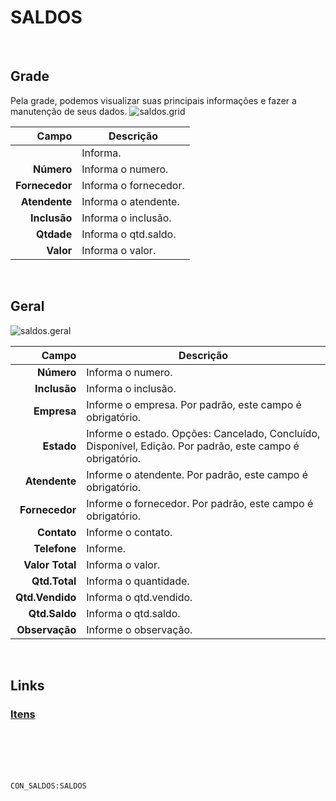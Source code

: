 # SALDOS
<br>

## Grade
Pela grade, podemos visualizar suas principais informações e fazer a manutenção de seus dados.
![saldos.grid](https://raw.githubusercontent.com/netforcews/docs-siscom/master/geral/imagens/saldos.grid.png)

Campo | Descrição
--:|---
**&nbsp;** | Informa.
**Número** | Informa o numero.
**Fornecedor** | Informa o fornecedor.
**Atendente** | Informa o atendente.
**Inclusão** | Informa o inclusão.
**Qtdade** | Informa o qtd.saldo.
**Valor** | Informa o valor.
<br>

## Geral
![saldos.geral](https://raw.githubusercontent.com/netforcews/docs-siscom/master/geral/imagens/saldos.geral.png)

Campo | Descrição
--:|---
**Número** | Informa o numero.
**Inclusão** | Informa o inclusão.
**Empresa** | Informe o empresa. Por padrão, este campo é obrigatório.
**Estado** | Informe o estado. Opções: Cancelado, Concluído, Disponível, Edição. Por padrão, este campo é obrigatório.
**Atendente** | Informe o atendente. Por padrão, este campo é obrigatório.
**Fornecedor** | Informe o fornecedor. Por padrão, este campo é obrigatório.
**Contato** | Informe o contato.
**Telefone** | Informe.
**Valor Total** | Informa o valor.
**Qtd.Total** | Informa o quantidade.
**Qtd.Vendido** | Informa o qtd.vendido.
**Qtd.Saldo** | Informa o qtd.saldo.
**Observação** | Informe o observação.
<br>

## Links
### [Itens](/geral/saldoitem.md)
<br>
<br>
<br>
<br>

```CON_SALDOS:SALDOS```
